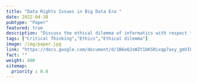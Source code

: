 ```yaml
---
title: "Data Rights Issues in Big Data Era "
date: 2022-04-30
pubtype: "Paper"
featured: true
description: "Discuss the ethical dilemma of informatics with respect to the ethics and privacy of data collection. As big data technologies become more and more prevalent, these algorithms are becoming more and more common, and with them our privacy is missing."
tags: ["Critical Thinking","Ethics","Ethical dilemma"]
image: /img/paper.jpg
link: "https://docs.google.com/document/d/1B6eQJsWZt1bKSRixqp7axy_gmVIUL_pTVx2V-mJ5C18/edit?usp=sharing"
fact: ""
weight: 400
sitemap:
  priority : 0.8
---
```



